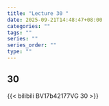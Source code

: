 ```yaml
---
title: "Lecture 30 "
date: 2025-09-21T14:48:47+08:00
categories: ""
tags: ""
series: ""
series_order: ""
type: ""
---
```


## 30 

{{< bilibili BV17b42177VG 30 >}}


